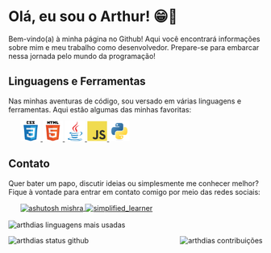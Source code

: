 <!--
**ArthDias/ArthDias** is a ✨ _special_ ✨ repository because its `README.md` (this file) appears on your GitHub profile.

Here are some ideas to get you started:

- 🔭 I’m currently working on ...
- 🌱 I’m currently learning ...
- 👯 I’m looking to collaborate on ...
- 🤔 I’m looking for help with ...
- 💬 Ask me about ...
- 📫 How to reach me: ...
- 😄 Pronouns: ...
- ⚡ Fun fact: ...
-->
  <h1>Olá, eu sou o Arthur! 😁👋</h1>
  <p>Bem-vindo(a) à minha página no Github! Aqui você encontrará informações sobre mim e meu trabalho como desenvolvedor. Prepare-se para embarcar nessa jornada pelo mundo da programação!</p>
  <h2>Linguagens e Ferramentas</h2>
  <p>Nas minhas aventuras de código, sou versado em várias linguagens e ferramentas. Aqui estão algumas das minhas favoritas:</p>
  <ul>
    <p align="left">
      <a href="" target="_blank" rel="noreferrer">
        <img src="https://raw.githubusercontent.com/devicons/devicon/master/icons/css3/css3-original-wordmark.svg" alt="css3" width="40" height="40"/>
      </a>
      <a href="" target="_blank" rel="noreferrer">
        <img src="https://raw.githubusercontent.com/devicons/devicon/master/icons/html5/html5-original-wordmark.svg" alt="html5" width="40" height="40"/>
      </a>
      <a href="https://www.java.com" target="_blank" rel="noreferrer">
        <img src="https://raw.githubusercontent.com/devicons/devicon/master/icons/java/java-original.svg" alt="java" width="40" height="40"/>
      </a>
      <a href="https://developer.mozilla.org/en-US/docs/Web/JavaScript" target="_blank" rel="noreferrer">
        <img src="https://raw.githubusercontent.com/devicons/devicon/master/icons/javascript/javascript-original.svg" alt="javascript" width="40" height="40"/>
      </a>
      <a href="https://www.python.org" target="_blank" rel="noreferrer">
        <img src="https://raw.githubusercontent.com/devicons/devicon/master/icons/python/python-original.svg" alt="python" width="40" height="40"/>
      </a>
    </p>
  </ul>
  <h2>Contato</h2>
  <p>Quer bater um papo, discutir ideias ou simplesmente me conhecer melhor? Fique à vontade para entrar em contato comigo por meio das redes sociais:</p>
  <ul>
      <a href="https://www.linkedin.com/in/arthur-ferreira-dias-513046234/">
        <i class="fab fa-linkedin"></i>
        <img align="center" src="https://raw.githubusercontent.com/rahuldkjain/github-profile-readme-generator/master/src/images/icons/Social/linked-in-alt.svg" alt="ashutosh mishra" height="30" width="40" />
      </a>
      <a href="https://instagram.com/arthdiass?igshid=OGQ5ZDc2ODk2ZA==">
        <i class="fab fa-instagram"></i>
        <img align="center" src="https://raw.githubusercontent.com/rahuldkjain/github-profile-readme-generator/master/src/images/icons/Social/instagram.svg" alt="simplified_learner" height="30" width="40" />
      </a>
  </ul>
  <p><img align="center" src="https://github-readme-stats.vercel.app/api/top-langs?username=arthdias&show_icons=true&locale=br&layout=compact" alt="arthdias linguagens mais usadas" /></p>
  <p><img align="left" src="https://github-readme-stats.vercel.app/api?username=arthdias&show_icons=true&locale=br" alt="arthdias status github" /></p>
  <p><img align="right" src="https://github-readme-streak-stats.herokuapp.com/?user=arthdias&locale=br" alt="arthdias contribuições" /></p>
  
